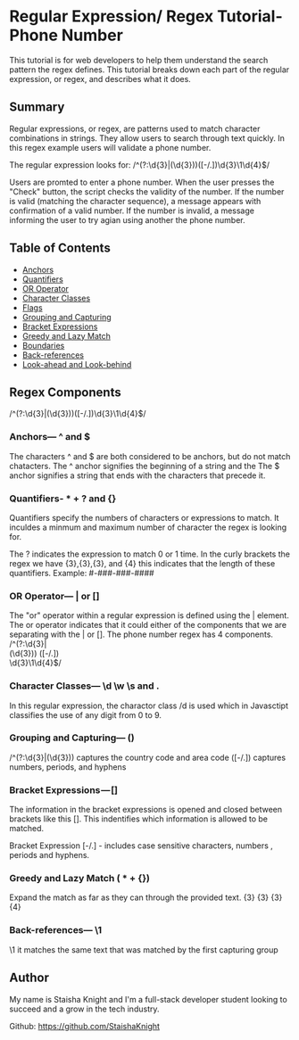 # Regular Expression/ Regex Tutorial- Phone Number

This tutorial is for web developers to help them understand the search pattern the regex defines. This tutorial breaks down each part of the regular expression, or regex, and describes what it does.

## Summary

Regular expressions, or regex, are patterns used to match character combinations in strings. They allow users to search through text quickly. In this regex example users will validate a phone number.

The regular expression looks for:
 /^(?:\d{3}|\(\d{3}\))([-\/\.])\d{3}\1\d{4}$/
 
Users are promted to enter a phone number. When the user presses the "Check" button, the script checks the validity of the number. If the number is valid (matching the character sequence),  a message appears with confirmation of a valid number. If the number is invalid, a message informing the user to try agian using another the phone number.

## Table of Contents

- [Anchors](#anchors)
- [Quantifiers](#quantifiers)
- [OR Operator](#or-operator)
- [Character Classes](#character-classes)
- [Flags](#flags)
- [Grouping and Capturing](#grouping-and-capturing)
- [Bracket Expressions](#bracket-expressions)
- [Greedy and Lazy Match](#greedy-and-lazy-match)
- [Boundaries](#boundaries)
- [Back-references](#back-references)
- [Look-ahead and Look-behind](#look-ahead-and-look-behind)

## Regex Components
/^(?:\d{3}|\(\d{3}\))([-\/\.])\d{3}\1\d{4}$/

### Anchors— ^ and $
The characters ^ and $ are both considered to be anchors, but do not match chatacters.
The ^ anchor signifies the beginning of a string and the The $ anchor signifies a string that ends with the characters that precede it.

### Quantifiers- * + ? and {}
Quantifiers specify the numbers of characters or expressions to match. It inculdes a minmum and maximum number of character the regex is looking for.

The ? indicates the expression to match 0 or 1 time. 
In the curly brackets the regex we have {3},{3},{3}, and {4}  this indicates that the length of these quantifiers. 
Example: #-###-###-####

### OR Operator— | or []
The "or" operator within a regular expression is defined using the | element. The or operator indicates that it could either of the components that we are separating with the | or []. The phone number regex has 4 components. 
/^(?:\d{3}|  
\(\d{3}\))
([-\/\.])  
\d{3}\1\d{4}$/

### Character Classes— \d \w \s and .
In this regular expression, the charactor class /d is used which in Javasctipt classifies the use of any digit from 0 to 9.


### Grouping and Capturing— ()
/^(?:\d{3}|\(\d{3}\))   captures the country code and area code 
([-\/\.])               captures numbers, periods, and hyphens



### Bracket Expressions — []

The information in the bracket expressions is opened and closed between brackets like this []. This indentifies which information is allowed to be matched.

Bracket Expression [-\/\.] - includes case sensitive characters, numbers , periods and hyphens.


### Greedy and Lazy Match ( * + {})
Expand the match as far as they can through the provided text.
{3}
{3}
{3}
{4}


### Back-references— \1
  \1 it matches the same text that was matched by the first capturing group 


## Author

My name is Staisha Knight and I'm a full-stack developer student looking to succeed and a grow in the tech industry. 

Github: https://github.com/StaishaKnight
